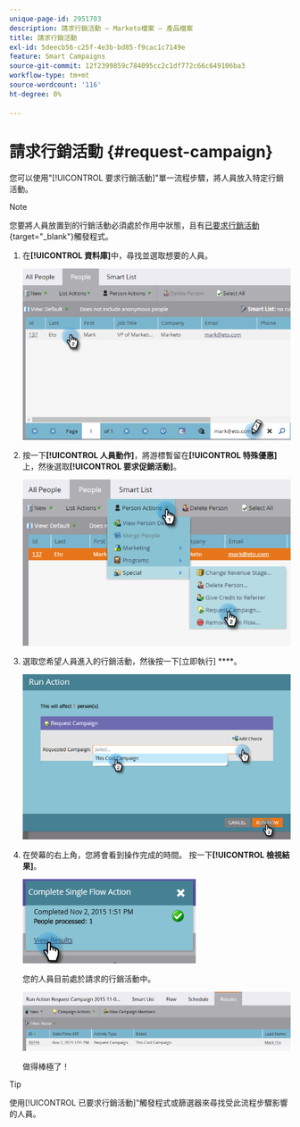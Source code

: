 ```yaml
---
unique-page-id: 2951703
description: 請求行銷活動 — Marketo檔案 — 產品檔案
title: 請求行銷活動
exl-id: 5deecb56-c25f-4e3b-bd85-f9cac1c7149e
feature: Smart Campaigns
source-git-commit: 12f2399859c784095cc2c1df772c66c649106ba3
workflow-type: tm+mt
source-wordcount: '116'
ht-degree: 0%

---
```


# 請求行銷活動 {#request-campaign}

您可以使用&quot;[!UICONTROL 要求行銷活動]&quot;單一流程步驟，將人員放入特定行銷活動。

>[!NOTE]
>
>您要將人員放置到的行銷活動必須處於作用中狀態，且有[已要求行銷活動](/help/marketo/product-docs/core-marketo-concepts/smart-campaigns/using-smart-campaigns/setting-up-a-trigger-smart-campaign-for-sales-using-campaign-is-requested.md){target="_blank"}觸發程式。

1. 在&#x200B;**[!UICONTROL 資料庫]**&#x200B;中，尋找並選取想要的人員。

   ![](assets/request-campaign-1.png)

1. 按一下&#x200B;**[!UICONTROL 人員動作]**，將游標暫留在&#x200B;**[!UICONTROL 特殊優惠]**&#x200B;上，然後選取&#x200B;**[!UICONTROL 要求促銷活動]**。

   ![](assets/request-campaign-2.png)

1. 選取您希望人員進入的行銷活動，然後按一下[立即執行] ****。

   ![](assets/request-campaign-3.png)

1. 在熒幕的右上角，您將會看到操作完成的時間。 按一下&#x200B;**[!UICONTROL 檢視結果]**。

   ![](assets/request-campaign-4.png)

   您的人員目前處於請求的行銷活動中。

   ![](assets/request-campaign-5.png)

   做得棒極了！

>[!TIP]
>
>使用[!UICONTROL 已要求行銷活動]&quot;觸發程式或篩選器來尋找受此流程步驟影響的人員。
